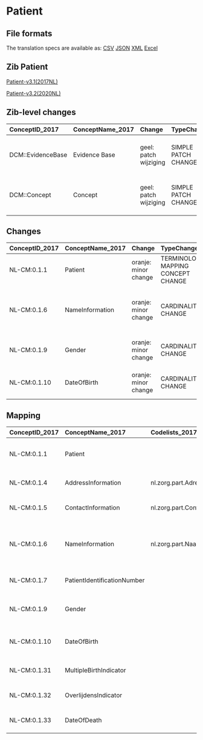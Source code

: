 # Patient
## File formats

The translation specs are available as: 
[CSV](../csv/Patient.csv) [JSON](../json/Patient.json) [XML](../xml/Patient.xml) [Excel](../excel/Patient.xlsx)



## Zib Patient

[Patient-v3.1(2017NL)](https://zibs.nl/wiki/Patient-v3.1(2017NL))

[Patient-v3.2(2020NL)](https://zibs.nl/wiki/Patient-v3.2(2020NL))







## Zib-level changes

| ConceptID_2017    | ConceptName_2017   | Change                | TypeChange          | Omschrijving                                 |
|:------------------|:-------------------|:----------------------|:--------------------|:---------------------------------------------|
| DCM::EvidenceBase | Evidence Base      | geel: patch wijziging | SIMPLE PATCH CHANGE | Concept definitie en evidence base aangepast |
| DCM::Concept      | Concept            | geel: patch wijziging | SIMPLE PATCH CHANGE | Concept definitie en evidence base aangepast |

## Changes

| ConceptID_2017   | ConceptName_2017   | Change               | TypeChange                         | Impact_heen   | TRANSLATIE_spec_heen                             | Impact_terug   | TRANSLATIE_spec_terug                            | Omschrijving                                                         |
|:-----------------|:-------------------|:---------------------|:-----------------------------------|:--------------|:-------------------------------------------------|:---------------|:-------------------------------------------------|:---------------------------------------------------------------------|
| NL-CM:0.1.1      | Patient            | oranje: minor change | TERMINOLOGY MAPPING CONCEPT CHANGE | Medium        | SCT DefintionCode [blank] -> [116154003 Patiënt] | Medium         | SCT DefintionCode [116154003 Patiënt] -> [blank] | SNOMED CT DefintionCode concept aangepast                            |
| NL-CM:0.1.6      | NameInformation    | oranje: minor change | CARDINALITY CHANGE                 | Low           | ONE TO ZERO-TO-ONE                               | Medium         | ZERO-TO-ONE TO ONE                               | Kardinaliteit van het element Naamgegevens gewijzigd van 1 naar 0..1 |
| NL-CM:0.1.9      | Gender             | oranje: minor change | CARDINALITY CHANGE                 | Low           | ONE TO ZERO-TO-ONE                               | Medium         | ZERO-TO-ONE TO ONE                               | Kardinaliteit Geslacht gewijzigd van 1 naar 0..1                     |
| NL-CM:0.1.10     | DateOfBirth        | oranje: minor change | CARDINALITY CHANGE                 | Low           | ONE TO ZERO-TO-ONE                               | Medium         | ZERO-TO-ONE TO ONE                               | Kardinaliteit Geboortedatum gewijzigd van 1 naar 0..1                |

## Mapping

| ConceptID_2017   | ConceptName_2017            | Codelists_2017               | Change                  | ConceptID_2020   | ConceptName_2020            | Codelists_2020               | Bits     | Omschrijving                                                         | TypeChange                         | Impact_heen   | TRANSLATIE_spec_heen                             | Impact_terug   | TRANSLATIE_spec_terug                            |
|:-----------------|:----------------------------|:-----------------------------|:------------------------|:-----------------|:----------------------------|:-----------------------------|:---------|:---------------------------------------------------------------------|:-----------------------------------|:--------------|:-------------------------------------------------|:---------------|:-------------------------------------------------|
| NL-CM:0.1.1      | Patient                     |                              | oranje: minor change    | NL-CM:0.1.1      | Patient                     |                              | ZIB-1189 | SNOMED CT DefintionCode concept aangepast                            | TERMINOLOGY MAPPING CONCEPT CHANGE | Medium        | SCT DefintionCode [blank] -> [116154003 Patiënt] | Medium         | SCT DefintionCode [116154003 Patiënt] -> [blank] |
| NL-CM:0.1.4      | AddressInformation          | nl.zorg.part.Adresgegevens   | groen: geen wijzigingen | NL-CM:0.1.4      | AddressInformation          | nl.zorg.part.Adresgegevens   |          |                                                                      | NO CHANGE                          |               |                                                  |                |                                                  |
| NL-CM:0.1.5      | ContactInformation          | nl.zorg.part.Contactgegevens | groen: geen wijzigingen | NL-CM:0.1.5      | ContactInformation          | nl.zorg.part.Contactgegevens |          |                                                                      | NO CHANGE                          |               |                                                  |                |                                                  |
| NL-CM:0.1.6      | NameInformation             | nl.zorg.part.Naamgegevens    | oranje: minor change    | NL-CM:0.1.6      | NameInformation             |                              | ZIB-961  | Kardinaliteit van het element Naamgegevens gewijzigd van 1 naar 0..1 | CARDINALITY CHANGE                 | Low           | ONE TO ZERO-TO-ONE                               | Medium         | ZERO-TO-ONE TO ONE                               |
| NL-CM:0.1.7      | PatientIdentificationNumber |                              | groen: geen wijzigingen | NL-CM:0.1.7      | PatientIdentificationNumber |                              |          |                                                                      | NO CHANGE                          |               |                                                  |                |                                                  |
| NL-CM:0.1.9      | Gender                      |                              | oranje: minor change    | NL-CM:0.1.9      | Gender                      |                              | ZIB-1029 | Kardinaliteit Geslacht gewijzigd van 1 naar 0..1                     | CARDINALITY CHANGE                 | Low           | ONE TO ZERO-TO-ONE                               | Medium         | ZERO-TO-ONE TO ONE                               |
| NL-CM:0.1.10     | DateOfBirth                 |                              | oranje: minor change    | NL-CM:0.1.10     | DateOfBirth                 |                              | ZIB-1029 | Kardinaliteit Geboortedatum gewijzigd van 1 naar 0..1                | CARDINALITY CHANGE                 | Low           | ONE TO ZERO-TO-ONE                               | Medium         | ZERO-TO-ONE TO ONE                               |
| NL-CM:0.1.31     | MultipleBirthIndicator      |                              | groen: geen wijzigingen | NL-CM:0.1.31     | MultipleBirthIndicator      |                              |          |                                                                      | NO CHANGE                          |               |                                                  |                |                                                  |
| NL-CM:0.1.32     | OverlijdensIndicator        |                              | groen: geen wijzigingen | NL-CM:0.1.32     | OverlijdensIndicator        |                              |          |                                                                      | NO CHANGE                          |               |                                                  |                |                                                  |
| NL-CM:0.1.33     | DateOfDeath                 |                              | groen: geen wijzigingen | NL-CM:0.1.33     | DateOfDeath                 |                              |          |                                                                      | NO CHANGE                          |               |                                                  |                |                                                  |

